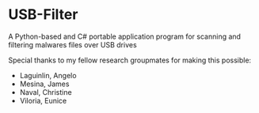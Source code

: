 # USB-Filter
A Python-based and C# portable application program for scanning and filtering malwares files over USB drives


Special thanks to my fellow research groupmates for making this possible:
* Laguinlin, Angelo
* Mesina, James
* Naval, Christine
* Viloria, Eunice
